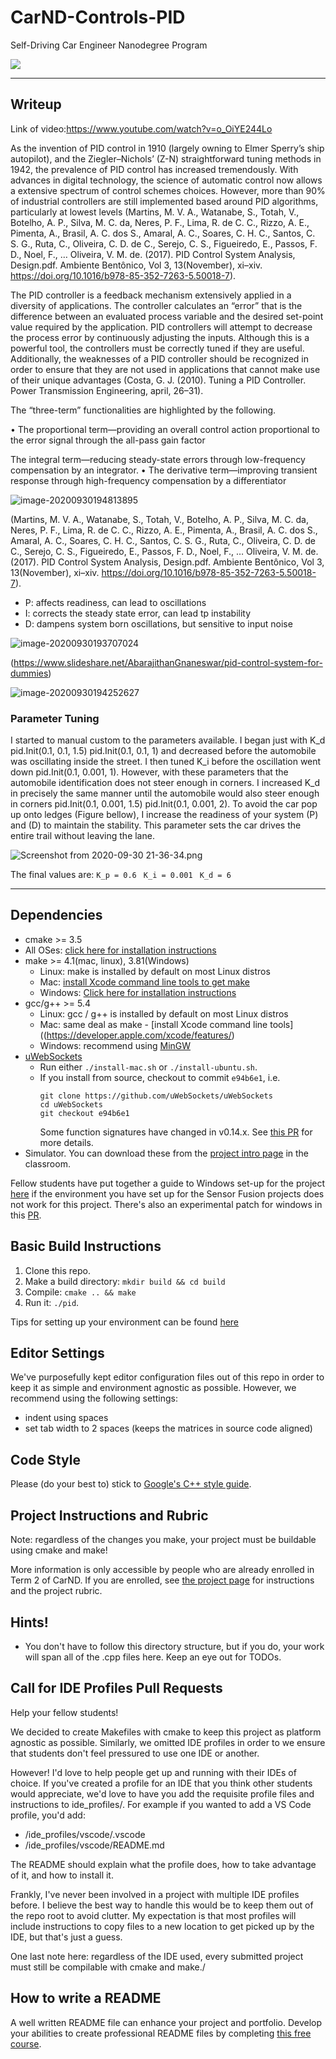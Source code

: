 # CarND-Controls-PID
Self-Driving Car Engineer Nanodegree Program



![](pidcontrol.png)

---

## Writeup

Link of video:https://www.youtube.com/watch?v=o_OiYE244Lo



As the invention of PID control in 1910 (largely owning to Elmer Sperry’s ship autopilot), and the Ziegler–Nichols’ (Z-N) straightforward tuning methods in 1942, the prevalence of PID control has increased tremendously. With advances in digital technology, the science of automatic control now allows a extensive spectrum of control schemes choices. However, more than 90% of industrial controllers are still implemented based around PID algorithms, particularly at lowest levels (Martins, M. V. A., Watanabe, S., Totah, V., Botelho, A. P., Silva, M. C. da, Neres, P. F., Lima, R. de C. C., Rizzo, A. E., Pimenta, A., Brasil, A. C. dos S., Amaral, A. C., Soares, C. H. C., Santos, C. S. G., Ruta, C., Oliveira, C. D. de C., Serejo, C. S., Figueiredo, E., Passos, F. D., Noel, F., … Oliveira, V. M. de. (2017). PID Control System Analysis, Design.pdf. Ambiente Bentônico, Vol 3, 13(November), xi–xiv. https://doi.org/10.1016/b978-85-352-7263-5.50018-7).

The PID controller is a feedback mechanism extensively applied in a diversity of applications. The controller calculates an “error” that is the difference between an evaluated process variable and the desired set-point value required by the application. PID controllers will attempt to decrease the process error by continuously adjusting the inputs. Although this is a powerful tool, the controllers must be correctly tuned if they are useful. Additionally, the weaknesses of a PID controller should be recognized in order to ensure that they are not used in applications that cannot make use of their unique advantages (Costa, G. J. (2010). Tuning a PID Controller. Power Transmission Engineering, april, 26–31).



The “three-term” functionalities are highlighted by the following. 



• The proportional term—providing an overall control action proportional to the error signal through the all-pass gain factor

   The integral term—reducing steady-state errors through low-frequency compensation by an integrator.
• The derivative term—improving transient response through high-frequency compensation by a differentiator

![image-20200930194813895](image-20200930194813895.png) 



(Martins, M. V. A., Watanabe, S., Totah, V., Botelho, A. P., Silva, M. C. da, Neres, P. F., Lima, R. de C. C., Rizzo, A. E., Pimenta, A., Brasil, A. C. dos S., Amaral, A. C., Soares, C. H. C., Santos, C. S. G., Ruta, C., Oliveira, C. D. de C., Serejo, C. S., Figueiredo, E., Passos, F. D., Noel, F., … Oliveira, V. M. de. (2017). PID Control System Analysis, Design.pdf. Ambiente Bentônico, Vol 3, 13(November), xi–xiv. https://doi.org/10.1016/b978-85-352-7263-5.50018-7).

- P: affects readiness, can lead to oscillations
- I: corrects the steady state error, can lead tp instability
- D: dampens system born oscillations, but sensitive to input noise

![image-20200930193707024](image-20200930193707024.png)

 (https://www.slideshare.net/AbarajithanGnaneswar/pid-control-system-for-dummies)



![image-20200930194252627](image-20200930194252627.png)

### Parameter Tuning

I started to manual custom to the parameters available.  I began just with K_d  pid.Init(0.1, 0.1, 1.5) pid.Init(0.1, 0.1, 1)  and decreased before the automobile was oscillating inside the street.   I then tuned K_i  before the oscillation went down pid.Init(0.1, 0.001, 1).  However, with these parameters that the automobile identification does not steer enough in corners.  I increased K_d  in precisely the same manner until the automobile would also steer enough in corners pid.Init(0.1, 0.001, 1.5) pid.Init(0.1, 0.001, 2).  To avoid the car  pop up onto ledges (Figure bellow),   I increase the readiness of your system (P) and (D) to maintain the stability. This parameter sets the car drives the entire trail without leaving the lane.

![Screenshot from 2020-09-30 21-36-34.png](Screenshot_from_2020-09-30_21-36-34.png)





The final values are:
``K_p = 0.6 `` ``K_i = 0.001 `` ``K_d = 6 ``

---

## Dependencies

* cmake >= 3.5
 * All OSes: [click here for installation instructions](https://cmake.org/install/)
* make >= 4.1(mac, linux), 3.81(Windows)
  * Linux: make is installed by default on most Linux distros
  * Mac: [install Xcode command line tools to get make](https://developer.apple.com/xcode/features/)
  * Windows: [Click here for installation instructions](http://gnuwin32.sourceforge.net/packages/make.htm)
* gcc/g++ >= 5.4
  * Linux: gcc / g++ is installed by default on most Linux distros
  * Mac: same deal as make - [install Xcode command line tools]((https://developer.apple.com/xcode/features/)
  * Windows: recommend using [MinGW](http://www.mingw.org/)
* [uWebSockets](https://github.com/uWebSockets/uWebSockets)
  * Run either `./install-mac.sh` or `./install-ubuntu.sh`.
  * If you install from source, checkout to commit `e94b6e1`, i.e.
    ```
    git clone https://github.com/uWebSockets/uWebSockets 
    cd uWebSockets
    git checkout e94b6e1
    ```
    Some function signatures have changed in v0.14.x. See [this PR](https://github.com/udacity/CarND-MPC-Project/pull/3) for more details.
* Simulator. You can download these from the [project intro page](https://github.com/udacity/self-driving-car-sim/releases) in the classroom.

Fellow students have put together a guide to Windows set-up for the project [here](https://s3-us-west-1.amazonaws.com/udacity-selfdrivingcar/files/Kidnapped_Vehicle_Windows_Setup.pdf) if the environment you have set up for the Sensor Fusion projects does not work for this project. There's also an experimental patch for windows in this [PR](https://github.com/udacity/CarND-PID-Control-Project/pull/3).

## Basic Build Instructions

1. Clone this repo.
2. Make a build directory: `mkdir build && cd build`
3. Compile: `cmake .. && make`
4. Run it: `./pid`. 

Tips for setting up your environment can be found [here](https://classroom.udacity.com/nanodegrees/nd013/parts/40f38239-66b6-46ec-ae68-03afd8a601c8/modules/0949fca6-b379-42af-a919-ee50aa304e6a/lessons/f758c44c-5e40-4e01-93b5-1a82aa4e044f/concepts/23d376c7-0195-4276-bdf0-e02f1f3c665d)

## Editor Settings

We've purposefully kept editor configuration files out of this repo in order to
keep it as simple and environment agnostic as possible. However, we recommend
using the following settings:

* indent using spaces
* set tab width to 2 spaces (keeps the matrices in source code aligned)

## Code Style

Please (do your best to) stick to [Google's C++ style guide](https://google.github.io/styleguide/cppguide.html).

## Project Instructions and Rubric

Note: regardless of the changes you make, your project must be buildable using
cmake and make!

More information is only accessible by people who are already enrolled in Term 2
of CarND. If you are enrolled, see [the project page](https://classroom.udacity.com/nanodegrees/nd013/parts/40f38239-66b6-46ec-ae68-03afd8a601c8/modules/f1820894-8322-4bb3-81aa-b26b3c6dcbaf/lessons/e8235395-22dd-4b87-88e0-d108c5e5bbf4/concepts/6a4d8d42-6a04-4aa6-b284-1697c0fd6562)
for instructions and the project rubric.

## Hints!

* You don't have to follow this directory structure, but if you do, your work
  will span all of the .cpp files here. Keep an eye out for TODOs.

## Call for IDE Profiles Pull Requests

Help your fellow students!

We decided to create Makefiles with cmake to keep this project as platform
agnostic as possible. Similarly, we omitted IDE profiles in order to we ensure
that students don't feel pressured to use one IDE or another.

However! I'd love to help people get up and running with their IDEs of choice.
If you've created a profile for an IDE that you think other students would
appreciate, we'd love to have you add the requisite profile files and
instructions to ide_profiles/. For example if you wanted to add a VS Code
profile, you'd add:

* /ide_profiles/vscode/.vscode
* /ide_profiles/vscode/README.md

The README should explain what the profile does, how to take advantage of it,
and how to install it.

Frankly, I've never been involved in a project with multiple IDE profiles
before. I believe the best way to handle this would be to keep them out of the
repo root to avoid clutter. My expectation is that most profiles will include
instructions to copy files to a new location to get picked up by the IDE, but
that's just a guess.

One last note here: regardless of the IDE used, every submitted project must
still be compilable with cmake and make./

## How to write a README
A well written README file can enhance your project and portfolio.  Develop your abilities to create professional README files by completing [this free course](https://www.udacity.com/course/writing-readmes--ud777).

